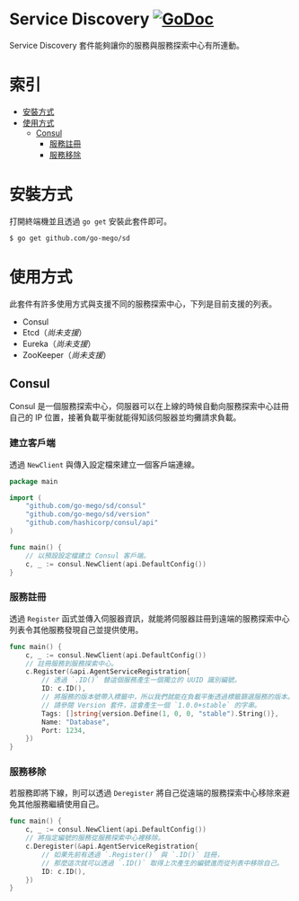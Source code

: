 # Service Discovery [![GoDoc](https://godoc.org/github.com/go-mego/sd?status.svg)](https://godoc.org/github.com/go-mego/sd)

Service Discovery 套件能夠讓你的服務與服務探索中心有所連動。

# 索引

* [安裝方式](#安裝方式)
* [使用方式](#使用方式)
    * [Consul](#Consul)
        * [服務註冊](#服務註冊)
        * [服務移除](#服務移除)

# 安裝方式

打開終端機並且透過 `go get` 安裝此套件即可。

```bash
$ go get github.com/go-mego/sd
```

# 使用方式

此套件有許多使用方式與支援不同的服務探索中心，下列是目前支援的列表。

* Consul
* Etcd（_尚未支援_）
* Eureka（_尚未支援_）
* ZooKeeper（_尚未支援_）

## Consul

Consul 是一個服務探索中心，伺服器可以在上線的時候自動向服務探索中心註冊自己的 IP 位置，接著負載平衡就能得知該伺服器並均攤請求負載。

### 建立客戶端

透過 `NewClient` 與傳入設定檔來建立一個客戶端連線。

```go
package main

import (
	"github.com/go-mego/sd/consul"
	"github.com/go-mego/sd/version"
	"github.com/hashicorp/consul/api"
)

func main() {
	// 以預設設定檔建立 Consul 客戶端。
	c, _ := consul.NewClient(api.DefaultConfig())
}
```

### 服務註冊

透過 `Register` 函式並傳入伺服器資訊，就能將伺服器註冊到遠端的服務探索中心列表令其他服務發現自己並提供使用。

```go
func main() {
	c, _ := consul.NewClient(api.DefaultConfig())
	// 註冊服務到服務探索中心。
	c.Register(&api.AgentServiceRegistration{
		// 透過 `.ID()` 替這個服務產生一個獨立的 UUID 識別編號。
		ID: c.ID(),
        // 將服務的版本號帶入標籤中，所以我們就能在負載平衡透過標籤篩選服務的版本。
        // 請參閱 Version 套件，這會產生一個 `1.0.0+stable` 的字串。
		Tags: []string{version.Define(1, 0, 0, "stable").String()},
		Name: "Database",
		Port: 1234,
	})
}
```

### 服務移除

若服務即將下線，則可以透過 `Deregister` 將自己從遠端的服務探索中心移除來避免其他服務繼續使用自己。

```go
func main() {
    c, _ := consul.NewClient(api.DefaultConfig())
	// 將指定編號的服務從服務探索中心裡移除。
	c.Deregister(&api.AgentServiceRegistration{
        // 如果先前有透過 `.Register()` 與 `.ID()` 註冊，
        // 那麼這次就可以透過 `.ID()` 取得上次產生的編號進而從列表中移除自己。
		ID: c.ID(),
	})
}
```